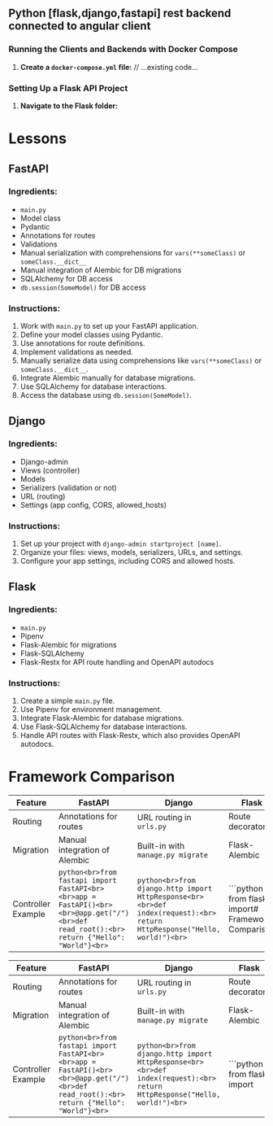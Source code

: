 ## Python [flask,django,fastapi] rest backend connected to angular client

### Running the Clients and Backends with Docker Compose

1. **Create a `docker-compose.yml` file:**
// ...existing code...

### Setting Up a Flask API Project

1. **Navigate to the Flask folder:**

   

# Lessons

## FastAPI
### Ingredients:
- `main.py`
- Model class
- Pydantic
- Annotations for routes
- Validations
- Manual serialization with comprehensions for `vars(**someClass)` or `someClass.__dict__`
- Manual integration of Alembic for DB migrations
- SQLAlchemy for DB access
- `db.session(SomeModel)` for DB access

### Instructions:
1. Work with `main.py` to set up your FastAPI application.
2. Define your model classes using Pydantic.
3. Use annotations for route definitions.
4. Implement validations as needed.
5. Manually serialize data using comprehensions like `vars(**someClass)` or `someClass.__dict__`.
6. Integrate Alembic manually for database migrations.
7. Use SQLAlchemy for database interactions.
8. Access the database using `db.session(SomeModel)`.

## Django
### Ingredients:
- Django-admin
- Views (controller)
- Models
- Serializers (validation or not)
- URL (routing)
- Settings (app config, CORS, allowed_hosts)

### Instructions:
1. Set up your project with `django-admin startproject [name]`.
2. Organize your files: views, models, serializers, URLs, and settings.
3. Configure your app settings, including CORS and allowed hosts.

## Flask
### Ingredients:
- `main.py`
- Pipenv
- Flask-Alembic for migrations
- Flask-SQLAlchemy
- Flask-Restx for API route handling and OpenAPI autodocs

### Instructions:
1. Create a simple `main.py` file.
2. Use Pipenv for environment management.
3. Integrate Flask-Alembic for database migrations.
4. Use Flask-SQLAlchemy for database interactions.
5. Handle API routes with Flask-Restx, which also provides OpenAPI autodocs.



# Framework Comparison

| Feature               | FastAPI                                                                                         | Django                                                                                          | Flask                                                                                          |
|-----------------------|-------------------------------------------------------------------------------------------------|-------------------------------------------------------------------------------------------------|------------------------------------------------------------------------------------------------|
| Routing               | Annotations for routes                                                                          | URL routing in `urls.py`                                                                        | Route decorators                                                                               |
| Migration             | Manual integration of Alembic                                                                   | Built-in with `manage.py migrate`                                                               | Flask-Alembic                                                                                  |
| Controller Example    | ```python<br>from fastapi import FastAPI<br><br>app = FastAPI()<br><br>@app.get("/")<br>def read_root():<br>    return {"Hello": "World"}<br>``` | ```python<br>from django.http import HttpResponse<br><br>def index(request):<br>    return HttpResponse("Hello, world!")<br>``` | ```python<br>from flask import# Framework Comparison

| Feature               | FastAPI                                                                                         | Django                                                                                          | Flask                                                                                          |
|-----------------------|-------------------------------------------------------------------------------------------------|-------------------------------------------------------------------------------------------------|------------------------------------------------------------------------------------------------|
| Routing               | Annotations for routes                                                                          | URL routing in `urls.py`                                                                        | Route decorators                                                                               |
| Migration             | Manual integration of Alembic                                                                   | Built-in with `manage.py migrate`                                                               | Flask-Alembic                                                                                  |
| Controller Example    | ```python<br>from fastapi import FastAPI<br><br>app = FastAPI()<br><br>@app.get("/")<br>def read_root():<br>    return {"Hello": "World"}<br>``` | ```python<br>from django.http import HttpResponse<br><br>def index(request):<br>    return HttpResponse("Hello, world!")<br>``` | ```python<br>from flask import
